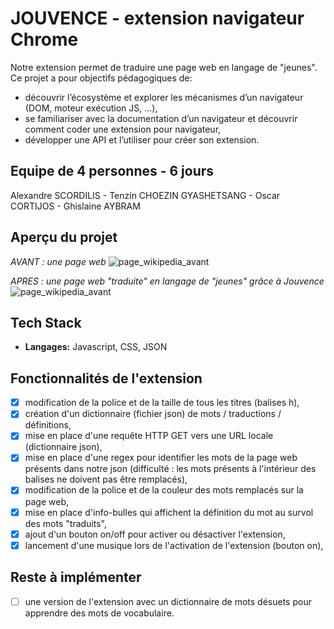 # JOUVENCE - extension navigateur Chrome

Notre extension permet de traduire une page web en langage de "jeunes".
Ce projet a pour objectifs pédagogiques de:
- découvrir l’écosystème et explorer les mécanismes d’un navigateur (DOM, moteur exécution JS, ...),
- se familiariser avec la documentation d’un navigateur et découvrir comment coder une extension pour navigateur,
- développer une API et l’utiliser pour créer son extension.

## Equipe de 4 personnes - 6 jours

Alexandre SCORDILIS - Tenzin CHOEZIN GYASHETSANG - Oscar CORTIJOS - Ghislaine AYBRAM

## Aperçu du projet

*AVANT : une page web*
![page_wikipedia_avant](https://github.com/Lachignol/Extension-navigateur/assets/110435478/64d1f617-75cf-4d7c-9346-9759027008e2)


*APRES : une page web "traduite" en langage de "jeunes" grâce à Jouvence*
![page_wikipedia_avant](https://github.com/Lachignol/Extension-navigateur/assets/110435478/e4d94d22-a36d-46d0-89b9-84ed4861bb0e)

## Tech Stack

- **Langages:** Javascript, CSS, JSON

## Fonctionnalités de l'extension

- [x] modification de la police et de la taille de tous les titres (balises h),
- [x] création d'un dictionnaire (fichier json) de mots / traductions / définitions,
- [x] mise en place d'une requête HTTP GET vers une URL locale (dictionnaire json),
- [x] mise en place d'une regex pour identifier les mots de la page web présents dans notre json (difficulté : les mots présents à l'intérieur des balises ne doivent pas être remplacés),
- [x] modification de la police et de la couleur des mots remplacés sur la page web,
- [x] mise en place d'info-bulles qui affichent la définition du mot au survol des mots "traduits",
- [x] ajout d'un bouton on/off pour activer ou désactiver l'extension,
- [x] lancement d'une musique lors de l'activation de l'extension (bouton on),

## Reste à implémenter

- [ ] une version de l'extension avec un dictionnaire de mots désuets pour apprendre des mots de vocabulaire.
